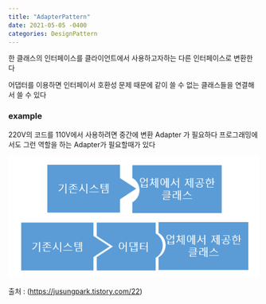 ```yaml
---
title: "AdapterPattern"
date: 2021-05-05 -0400
categories: DesignPattern
---
```


한 클래스의 인터페이스를 클라이언트에서 사용하고자하는 다른 인터페이스로 변환한다

어댑터를 이용하면 인터페이서 호환성 문제 때문에 같이 쓸 수 없는 클래스들을 연결해서 쓸 수 있다


### example

220V의 코드를 110V에서 사용하려면 중간에 변환 Adapter 가 필요하다
프로그래밍에서도 그런 역할을 하는 Adapter가 필요할때가 있다

![this is good image](./image/adapter.png)

출처 : (https://jusungpark.tistory.com/22)

